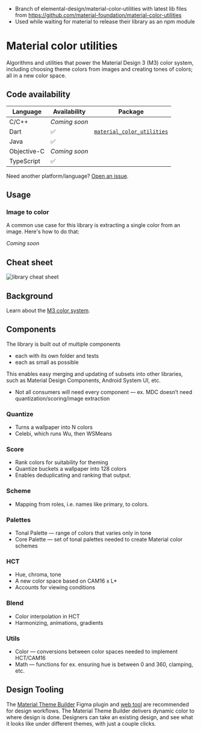 - Branch of elemental-design/material-color-utilities with latest lib files from https://github.com/material-foundation/material-color-utilities
- Used while waiting for material to release their library as an npm module

# Material color utilities

Algorithms and utilities that power the Material Design 3 (M3) color system,
including choosing theme colors from images and creating tones of colors; all in
a new color space.

## Code availability

| Language    | Availability  | Package                                                                         |
| ----------- | ------------- | ------------------------------------------------------------------------------- |
| C/C++       | _Coming soon_ |
| Dart        | ✅            | [`material_color_utilities`](https://pub.dev/packages/material_color_utilities) |
| Java        | ✅            |
| Objective-C | _Coming soon_ |
| TypeScript  | ✅            |

Need another platform/language?
[Open an issue](https://github.com/material-foundation/material-color-utilities/issues/new?title=%5BLanguage%2FPlatform%20request%5D%20x).

## Usage

### Image to color

A common use case for this library is extracting a single color from an image.
Here's how to do that:

_Coming soon_

## Cheat sheet

![library cheat sheet](cheat_sheet.png)

## Background

Learn about the
[M3 color system](https://m3.material.io/styles/color/the-color-system/key-colors-tones).

## Components

The library is built out of multiple components

- each with its own folder and tests
- each as small as possible

This enables easy merging and updating of subsets into other libraries, such as
Material Design Components, Android System UI, etc.

- Not all consumers will need every component — ex. MDC doesn’t need
  quantization/scoring/image extraction

### Quantize

- Turns a wallpaper into N colors
- Celebi, which runs Wu, then WSMeans

### Score

- Rank colors for suitability for theming
- Quantize buckets a wallpaper into 128 colors
- Enables deduplicating and ranking that output.

### Scheme

- Mapping from roles, i.e. names like primary, to colors.

### Palettes

- Tonal Palette — range of colors that varies only in tone
- Core Palette — set of tonal palettes needed to create Material color schemes

### HCT

- Hue, chroma, tone
- A new color space based on CAM16 x L\*
- Accounts for viewing conditions

### Blend

- Color interpolation in HCT
- Harmonizing, animations, gradients

### Utils

- Color — conversions between color spaces needed to implement HCT/CAM16
- Math — functions for ex. ensuring hue is between 0 and 360, clamping, etc.

## Design Tooling

The
[Material Theme Builder](https://www.figma.com/community/plugin/1034969338659738588/Material-Theme-Builder)
Figma plugin and
[web tool](https://material-foundation.github.io/material-theme-builder/) are
recommended for design workflows. The Material Theme Builder delivers dynamic
color to where design is done. Designers can take an existing design, and see
what it looks like under different themes, with just a couple clicks.
